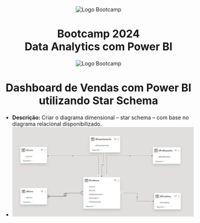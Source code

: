 <div align="center">
<img src="https://hermes.digitalinnovation.one/assets/diome/logo-full.svg" alt="Logo Bootcamp" width="80">
<h1>Bootcamp 2024 <br> Data Analytics com Power BI</h1>
<img src="https://hermes.dio.me/tracks/533ac6c6-f653-40e1-8050-da19cd540fa4.png" alt="Logo Bootcamp" width="220">
</div>
 
 <h1 align="center"> Dashboard de Vendas com Power BI utilizando Star Schema </h1>

 - **Descrição:** Criar o diagrama dimensional – star schema – com base no diagrama relacional disponibilizado.
 - ![Captura de Tela](https://github.com/gabisoaress18/Dashboard_de_Vendas_com_Power_BI_utilizando_Star_Schema/blob/0dcd8de8700557a13ead3075bb20d94aecd2cb70/SchemaEstrela.png)

